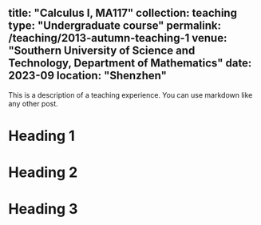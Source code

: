 title: "Calculus I, MA117"
collection: teaching
type: "Undergraduate course"
permalink: /teaching/2013-autumn-teaching-1
venue: "Southern University of Science and Technology, Department of Mathematics"
date: 2023-09
location: "Shenzhen"
---

This is a description of a teaching experience. You can use markdown like any other post.

Heading 1
======

Heading 2
======

Heading 3
======

